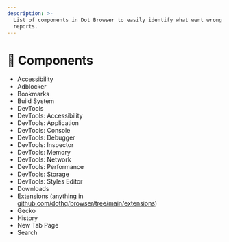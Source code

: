 ```yaml
---
description: >-
  List of components in Dot Browser to easily identify what went wrong in bug
  reports.
---
```


# 🧩 Components

* Accessibility
* Adblocker
* Bookmarks
* Build System
* DevTools
* DevTools: Accessibility
* DevTools: Application
* DevTools: Console
* DevTools: Debugger
* DevTools: Inspector
* DevTools: Memory
* DevTools: Network
* DevTools: Performance
* DevTools: Storage
* DevTools: Styles Editor
* Downloads
* Extensions \(anything in [github.com/dothq/browser/tree/main/extensions](https://github.com/dothq/browser/tree/main/extensions)\)
* Gecko
* History
* New Tab Page
* Search

